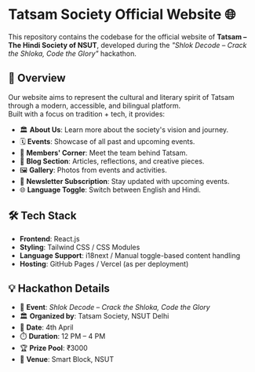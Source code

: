 # Tatsam Society Official Website 🌐

This repository contains the codebase for the official website of **Tatsam – The Hindi Society of NSUT**, developed during the *"Shlok Decode – Crack the Shloka, Code the Glory"* hackathon.

## 🚀 Overview

Our website aims to represent the cultural and literary spirit of Tatsam through a modern, accessible, and bilingual platform.  
Built with a focus on tradition + tech, it provides:

- 🏛️ **About Us**: Learn more about the society's vision and journey.
- 🗓️ **Events**: Showcase of all past and upcoming events.
- 👥 **Members' Corner**: Meet the team behind Tatsam.
- 📝 **Blog Section**: Articles, reflections, and creative pieces.
- 🖼️ **Gallery**: Photos from events and activities.
- 📨 **Newsletter Subscription**: Stay updated with upcoming events.
- 🌐 **Language Toggle**: Switch between English and Hindi.

## 🛠️ Tech Stack

- **Frontend**: React.js  
- **Styling**: Tailwind CSS / CSS Modules  
- **Language Support**: i18next / Manual toggle-based content handling  
- **Hosting**: GitHub Pages / Vercel (as per deployment)

## 💡 Hackathon Details

- 📌 **Event**: *Shlok Decode – Crack the Shloka, Code the Glory*  
- 🏛️ **Organized by**: Tatsam Society, NSUT Delhi  
- 📆 **Date**: 4th April  
- ⏱️ **Duration**: 12 PM – 4 PM  
- 🏆 **Prize Pool**: ₹3000  
- 📍 **Venue**: Smart Block, NSUT

